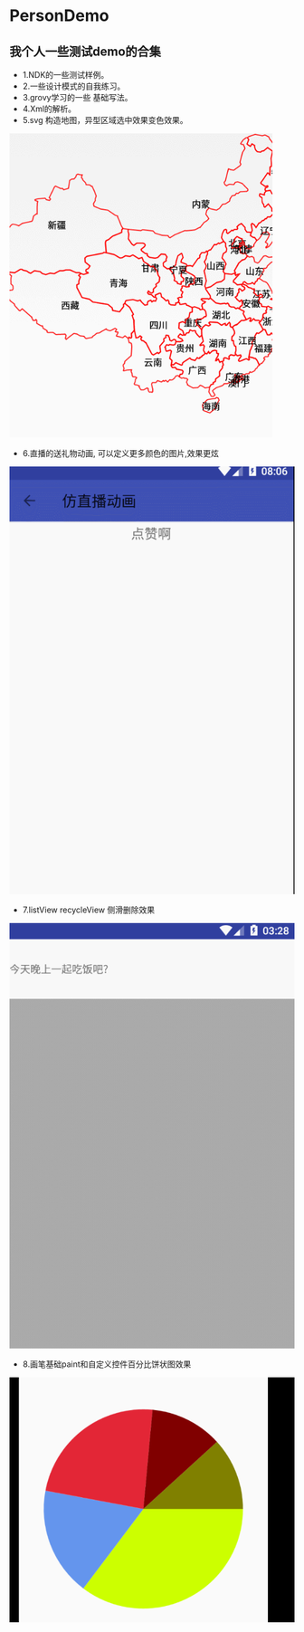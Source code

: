 # PersonDemo 

## 我个人一些测试demo的合集



* 1.NDK的一些测试样例。
* 2.一些设计模式的自我练习。
* 3.grovy学习的一些 基础写法。
* 4.Xml的解析。
* 5.svg 构造地图，异型区域选中效果变色效果。

 ![image](https://github.com/dust365/PersonDemo/blob/master/app/src/main/res/raw/map.gif)

* 6.直播的送礼物动画, 可以定义更多颜色的图片,效果更炫

 ![image](https://github.com/dust365/PersonDemo/blob/master/app/src/main/res/raw/start.gif)

* 7.listView recycleView 侧滑删除效果

 ![image](https://github.com/dust365/PersonDemo/blob/master/app/src/main/res/raw/slidingdelete.gif)
* 8.画笔基础paint和自定义控件百分比饼状图效果

 ![image](https://github.com/dust365/PersonDemo/blob/master/app/src/main/res/raw/shanxing.png)

